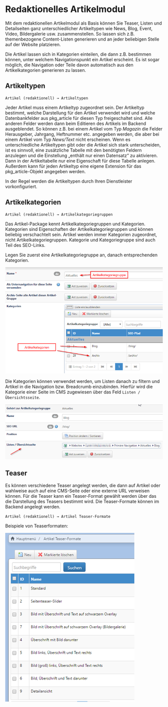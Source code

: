 # Redaktionelles Artikelmodul

Mit dem redaktionellen Artikelmodul als Basis können Sie Teaser, Listen und Detailseiten ganz unterschiedlicher Artikeltypen wie News, Blog, Event, Video, Bildergalerie usw. zusammenstellen. So lassen sich z.B. themenbezogene Content-Listen generieren und an jeder beliebigen Stelle auf der Website platzieren.

Die Artikel lassen sich in Kategorien einteilen, die dann z.B. bestimmen können, unter welchem Navigationspunkt ein Artikel erscheint. Es ist sogar möglich, die Navigation oder Teile davon automatisch aus den Artikelkategorien generieren zu lassen.

## Artikeltypen

```text
Artikel (redaktionell) → Artikeltypen
```

Jeder Artikel muss einem Artikeltyp zugeordnet sein. Der Artikeltyp bestimmt, welche Darstellung für den Artikel verwendet wird und welche Datenbankfelder aus pkg\_article für diesen Typ freigeschaltet sind. Alle anderen Felder werden dann beim Editieren des Artikels im Backend ausgeblendet. So können z.B. bei einem Artikel vom Typ _Magazin_ die Felder Herausgeber, Jahrgang, Heftnummer etc. angegeben werden, die aber bei einem Artikel vom Typ _News/Text_ nicht erscheinen. Wenn es unterschiedliche Artikeltypen gibt oder die Artikel sich stark unterscheiden, ist es sinnvoll, eine zusätzliche Tabelle mit den benötigten Feldern anzulegen und die Einstellung „enthält nur einen Datensatz“ zu aktivieren. Dann in der Artikeltabelle nur eine Eigenschaft für diese Tabelle anlegen. Außerdem kann für jeden Artikeltyp eine eigene Extension für das pkg\_article-Objekt angegeben werden.

In der Regel werden die Artikeltypen durch Ihren Dienstleister vorkonfiguriert.

## Artikelkategorien

```text
Artikel (redaktionell) → Artikelkategoriegruppen
```

Das Artikel-Package kennt Artikelkategoriegruppen und Kategorien. Kategorien sind Eigenschaften der Artikelkategoriegruppen und können beliebig verschachtelt sein. Artikel werden immer Kategorien zugeordnet, nicht Artikelkategoriegruppen. Kategorie und Kategoriegruppe sind auch Teil des SEO-Links.

Legen Sie zuerst eine Artikelkategoriegruppe an, danach entsprechenden Kategorien.

![](../../.gitbook/assets/artikelkategorien.png)

Die Kategorien können verwendet werden, um Listen danach zu filtern und Artikel in die Navigation bzw. Breadcrumb einzubinden. Hierfür wird die Kategorie einer Seite im CMS zugewiesen über das Feld `Listen / Übersichtsseite`.

![](../../.gitbook/assets/artikelkategorie_listen.png)

## Teaser

Es können verschiedene Teaser angelegt werden, die dann auf Artikel oder wahlweise auch auf eine CMS-Seite oder eine externe URL verweisen können. Für die Teaser kann ein Teaser-Format gewählt werden über das die Darstellung des Teasers bestimmt wird. Die Teaser-Formate können im Backend angelegt werden.

```text
Artikel (redaktionell) → Artikel Teaser-Formate
```

Beispiele von Teaserformaten:

![](../../.gitbook/assets/teaserformate.png)

